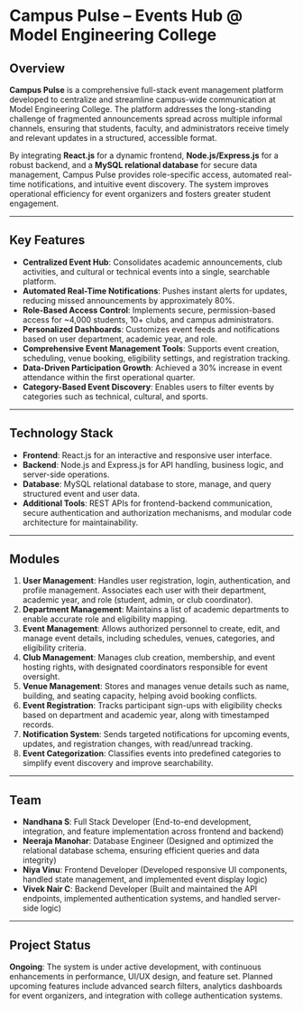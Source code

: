# Campus Pulse – Events Hub @ Model Engineering College

## Overview
**Campus Pulse** is a comprehensive full-stack event management platform developed to centralize and streamline campus-wide communication at Model Engineering College. The platform addresses the long-standing challenge of fragmented announcements spread across multiple informal channels, ensuring that students, faculty, and administrators receive timely and relevant updates in a structured, accessible format.

By integrating **React.js** for a dynamic frontend, **Node.js/Express.js** for a robust backend, and a **MySQL relational database** for secure data management, Campus Pulse provides role-specific access, automated real-time notifications, and intuitive event discovery. The system improves operational efficiency for event organizers and fosters greater student engagement.

---

## Key Features
- **Centralized Event Hub**: Consolidates academic announcements, club activities, and cultural or technical events into a single, searchable platform.
- **Automated Real-Time Notifications**: Pushes instant alerts for updates, reducing missed announcements by approximately 80%.
- **Role-Based Access Control**: Implements secure, permission-based access for ~4,000 students, 10+ clubs, and campus administrators.
- **Personalized Dashboards**: Customizes event feeds and notifications based on user department, academic year, and role.
- **Comprehensive Event Management Tools**: Supports event creation, scheduling, venue booking, eligibility settings, and registration tracking.
- **Data-Driven Participation Growth**: Achieved a 30% increase in event attendance within the first operational quarter.
- **Category-Based Event Discovery**: Enables users to filter events by categories such as technical, cultural, and sports.

---

## Technology Stack
- **Frontend**: React.js for an interactive and responsive user interface.  
- **Backend**: Node.js and Express.js for API handling, business logic, and server-side operations.  
- **Database**: MySQL relational database to store, manage, and query structured event and user data.  
- **Additional Tools**: REST APIs for frontend-backend communication, secure authentication and authorization mechanisms, and modular code architecture for maintainability.  

---

## Modules
1. **User Management**: Handles user registration, login, authentication, and profile management. Associates each user with their department, academic year, and role (student, admin, or club coordinator).  
2. **Department Management**: Maintains a list of academic departments to enable accurate role and eligibility mapping.  
3. **Event Management**: Allows authorized personnel to create, edit, and manage event details, including schedules, venues, categories, and eligibility criteria.  
4. **Club Management**: Manages club creation, membership, and event hosting rights, with designated coordinators responsible for event oversight.  
5. **Venue Management**: Stores and manages venue details such as name, building, and seating capacity, helping avoid booking conflicts.  
6. **Event Registration**: Tracks participant sign-ups with eligibility checks based on department and academic year, along with timestamped records.  
7. **Notification System**: Sends targeted notifications for upcoming events, updates, and registration changes, with read/unread tracking.  
8. **Event Categorization**: Classifies events into predefined categories to simplify event discovery and improve searchability.  

---

## Team
- **Nandhana S**: Full Stack Developer (End-to-end development, integration, and feature implementation across frontend and backend)
- **Neeraja Manohar**: Database Engineer (Designed and optimized the relational database schema, ensuring efficient queries and data integrity)  
- **Niya Vinu**: Frontend Developer (Developed responsive UI components, handled state management, and implemented event display logic)
- **Vivek Nair C**: Backend Developer (Built and maintained the API endpoints, implemented authentication systems, and handled server-side logic)

---

## Project Status
**Ongoing**: The system is under active development, with continuous enhancements in performance, UI/UX design, and feature set. Planned upcoming features include advanced search filters, analytics dashboards for event organizers, and integration with college authentication systems.
